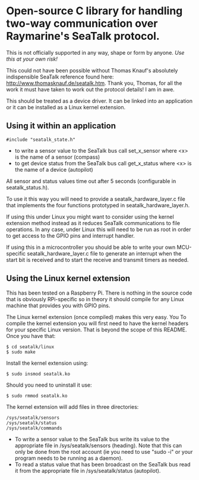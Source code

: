 # Open-source C library for handling two-way communication over Raymarine's SeaTalk protocol.

This is not officially supported in any way, shape or form by anyone. *Use this at your own risk!*

This could not have been possible without Thomas Knauf's absolutely indispensible SeaTalk reference found here: http://www.thomasknauf.de/seatalk.htm. Thank you, Thomas, for all the work it must have taken to work out the protocol details! I am in awe.

This should be treated as a device driver. It can be linked into an application or it can be installed as a Linux kernel extension.

## Using it within an application

    #include "seatalk_state.h"

* to write a sensor value to the SeaTalk bus call set_x_sensor where &lt;x&gt; is the name of a sensor (compass)
* to get device status from the SeaTalk bus call get_x_status where &lt;x&gt; is the name of a device (autopilot)

All sensor and status values time out after 5 seconds (configurable in seatalk_status.h).

To use it this way you will need to provide a seatalk_hardware_layer.c file that implements the four functions prototyped in seatalk_hardware_layer.h.

If using this under Linux you might want to consider using the kernel extension method instead as it reduces SeaTalk communications to file operations. In any case, under Linux this will need to be run as root in order to get access to the GPIO pins and interrupt handler.

If using this in a microcontroller you should be able to write your own MCU-specific seatalk_hardware_layer.c file to generate an interrupt when the start bit is received and to start the receive and transmit timers as needed.

## Using the Linux kernel extension

This has been tested on a Raspberry Pi. There is nothing in the source code that is obviously RPi-specific so in theory it should compile for any Linux machine that provides you with GPIO pins.

The Linux kernel extension (once compiled) makes this very easy. You 
To compile the kernel extension you will first need to have the kernel headers for your specific Linux version. That is beyond the scope of this README. Once you have that:

    $ cd seatalk/linux
    $ sudo make

Install the kernel extension using:

    $ sudo insmod seatalk.ko

Should you need to uninstall it use:

    $ sudo rmmod seatalk.ko

The kernel extension will add files in three directories:

    /sys/seatalk/sensors
    /sys/seatalk/status
    /sys/seatalk/commands

* To write a sensor value to the SeaTalk bus write its value to the appropriate file in /sys/seatalk/sensors (heading). Note that this can only be done from the root account (ie you need to use "sudo -i" or your program needs to be running as a daemon).
* To read a status value that has been broadcast on the SeaTalk bus read it from the appropriate file in /sys/seatalk/status (autopilot).
